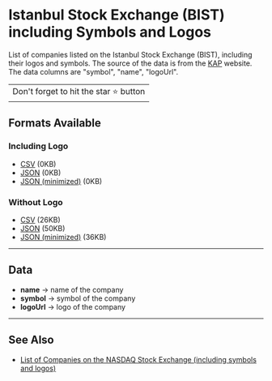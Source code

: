 # Istanbul Stock Exchange (BIST) including Symbols and Logos

List of companies listed on the Istanbul Stock Exchange (BIST), including their logos and symbols. The source of the data is from the [KAP](https://www.kap.org.tr/tr/bist-sirketler) website. The data columns are "symbol", "name", "logoUrl".

<table>
	<tr>
		<td>
			Don't forget to hit the star ⭐ button
		</td>
	</tr>
</table>

## Formats Available

### Including Logo

-  [CSV](nasdaq.csv) (0KB)
-  [JSON](nasdaq.json) (0KB)
-  [JSON (minimized)](nasdaq.min.json) (0KB)

### Without Logo

-  [CSV](without_logo.csv) (26KB)
-  [JSON](without_logo.json) (50KB)
-  [JSON (minimized)](without_logo.min.json) (36KB)

---

## Data

-  **name** -> name of the company
-  **symbol** -> symbol of the company
-  **logoUrl** -> logo of the company

---

## See Also

-  [List of Companies on the NASDAQ Stock Exchange (including symbols and logos)](https://github.com/ahmeterenodaci/Nasdaq-Stock-Exchange-including-Symbols-and-Logos)
